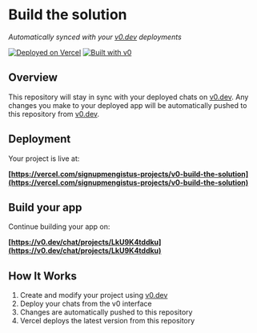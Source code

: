 # Build the solution

*Automatically synced with your [v0.dev](https://v0.dev) deployments*

[![Deployed on Vercel](https://img.shields.io/badge/Deployed%20on-Vercel-black?style=for-the-badge&logo=vercel)](https://vercel.com/signupmengistus-projects/v0-build-the-solution)
[![Built with v0](https://img.shields.io/badge/Built%20with-v0.dev-black?style=for-the-badge)](https://v0.dev/chat/projects/LkU9K4tddku)

## Overview

This repository will stay in sync with your deployed chats on [v0.dev](https://v0.dev).
Any changes you make to your deployed app will be automatically pushed to this repository from [v0.dev](https://v0.dev).

## Deployment

Your project is live at:

**[https://vercel.com/signupmengistus-projects/v0-build-the-solution](https://vercel.com/signupmengistus-projects/v0-build-the-solution)**

## Build your app

Continue building your app on:

**[https://v0.dev/chat/projects/LkU9K4tddku](https://v0.dev/chat/projects/LkU9K4tddku)**

## How It Works

1. Create and modify your project using [v0.dev](https://v0.dev)
2. Deploy your chats from the v0 interface
3. Changes are automatically pushed to this repository
4. Vercel deploys the latest version from this repository